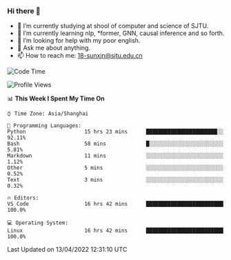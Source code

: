 ### Hi there 👋

<!--
**sunxin000/sunxin000** is a ✨ _special_ ✨ repository because its `README.md` (this file) appears on your GitHub profile.

Here are some ideas to get you started:

- 🔭 I’m currently working on ...
- 🌱 I’m currently learning ...
- 👯 I’m looking to collaborate on ...
- 🤔 I’m looking for help with ...
- 💬 Ask me about ...
- 📫 How to reach me: ...
- 😄 Pronouns: ...
- ⚡ Fun fact: ...
-->
- 🏫 I’m currently studying at shool of computer and science of SJTU.
- 🌱 I’m currently learning nlp, \*former, GNN, causal inference and so forth.
- 🤔 I’m looking for help with my poor english.
- 💬 Ask me about anything.
- 📫 How to reach me: 18-sunxin@sjtu.edu.cn
<!--START_SECTION:waka-->
![Code Time](http://img.shields.io/badge/Code%20Time-152%20hrs%2056%20mins-blue)

![Profile Views](http://img.shields.io/badge/Profile%20Views-8-blue)

📊 **This Week I Spent My Time On** 

```text
⌚︎ Time Zone: Asia/Shanghai

💬 Programming Languages: 
Python                   15 hrs 23 mins      ███████████████████████░░   92.11% 
Bash                     58 mins             █░░░░░░░░░░░░░░░░░░░░░░░░   5.81% 
Markdown                 11 mins             ░░░░░░░░░░░░░░░░░░░░░░░░░   1.12% 
Other                    5 mins              ░░░░░░░░░░░░░░░░░░░░░░░░░   0.52% 
Text                     3 mins              ░░░░░░░░░░░░░░░░░░░░░░░░░   0.32%

🔥 Editors: 
VS Code                  16 hrs 42 mins      █████████████████████████   100.0%

💻 Operating System: 
Linux                    16 hrs 42 mins      █████████████████████████   100.0%

```


 Last Updated on 13/04/2022 12:31:10 UTC
<!--END_SECTION:waka-->
